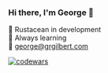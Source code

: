 ### Hi there, I'm George 👋

🦀 Rustacean in development  
🌱 Always learning  
📧 george@grgilbert.com  

[<img alt="codewars" src="https://www.codewars.com/users/gilbertgeorge/badges/small" />](https://www.codewars.com/users/gilbertgeorge)

<!--
**gilbertgeorge/gilbertgeorge** is a ✨ _special_ ✨ repository because its `README.md` (this file) appears on your GitHub profile.

Here are some ideas to get you started:

- 🔭 I’m currently working on ...
- 🌱 I’m currently learning ...
- 👯 I’m looking to collaborate on ...
- 🤔 I’m looking for help with ...
- 💬 Ask me about ...
- 📫 How to reach me: ...
- 😄 Pronouns: ...
- ⚡ Fun fact: ...
![codewars](https://www.codewars.com/users/gilbertgeorge/badges/small)
https://www.codewars.com/users/gilbertgeorge
-->
